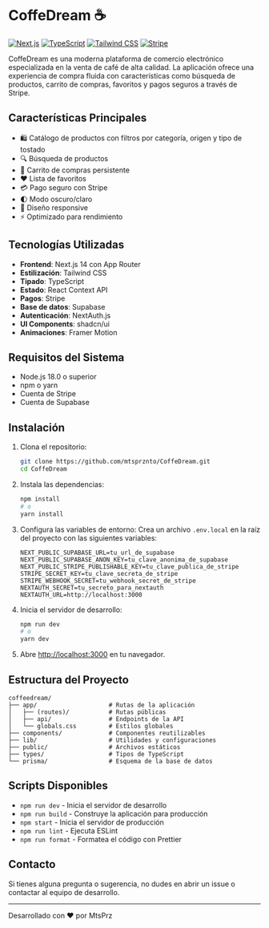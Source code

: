 # CoffeDream ☕

[![Next.js](https://img.shields.io/badge/Next.js-000000?style=for-the-badge&logo=next.js&logoColor=white)](https://nextjs.org/)
[![TypeScript](https://img.shields.io/badge/TypeScript-007ACC?style=for-the-badge&logo=typescript&logoColor=white)](https://www.typescriptlang.org/)
[![Tailwind CSS](https://img.shields.io/badge/Tailwind_CSS-38B2AC?style=for-the-badge&logo=tailwind-css&logoColor=white)](https://tailwindcss.com/)
[![Stripe](https://img.shields.io/badge/Stripe-008CDD?style=for-the-badge&logo=stripe&logoColor=white)](https://stripe.com/)

CoffeDream es una moderna plataforma de comercio electrónico especializada en la venta de café de alta calidad. La aplicación ofrece una experiencia de compra fluida con características como búsqueda de productos, carrito de compras, favoritos y pagos seguros a través de Stripe.

## Características Principales

- 🛍️ Catálogo de productos con filtros por categoría, origen y tipo de tostado
- 🔍 Búsqueda de productos
- 🛒 Carrito de compras persistente
- ❤️ Lista de favoritos
- 💳 Pago seguro con Stripe
- 🌓 Modo oscuro/claro
- 📱 Diseño responsive
- ⚡ Optimizado para rendimiento

## Tecnologías Utilizadas

- **Frontend**: Next.js 14 con App Router
- **Estilización**: Tailwind CSS
- **Tipado**: TypeScript
- **Estado**: React Context API
- **Pagos**: Stripe
- **Base de datos**: Supabase
- **Autenticación**: NextAuth.js
- **UI Components**: shadcn/ui
- **Animaciones**: Framer Motion

## Requisitos del Sistema

- Node.js 18.0 o superior
- npm o yarn
- Cuenta de Stripe
- Cuenta de Supabase

## Instalación

1. Clona el repositorio:
   ```bash
   git clone https://github.com/mtsprznto/CoffeDream.git
   cd CoffeDream
   ```

2. Instala las dependencias:
   ```bash
   npm install
   # o
   yarn install
   ```

3. Configura las variables de entorno:
   Crea un archivo `.env.local` en la raíz del proyecto con las siguientes variables:
   ```
   NEXT_PUBLIC_SUPABASE_URL=tu_url_de_supabase
   NEXT_PUBLIC_SUPABASE_ANON_KEY=tu_clave_anonima_de_supabase
   NEXT_PUBLIC_STRIPE_PUBLISHABLE_KEY=tu_clave_publica_de_stripe
   STRIPE_SECRET_KEY=tu_clave_secreta_de_stripe
   STRIPE_WEBHOOK_SECRET=tu_webhook_secret_de_stripe
   NEXTAUTH_SECRET=tu_secreto_para_nextauth
   NEXTAUTH_URL=http://localhost:3000
   ```

4. Inicia el servidor de desarrollo:
   ```bash
   npm run dev
   # o
   yarn dev
   ```

5. Abre [http://localhost:3000](http://localhost:3000) en tu navegador.

## Estructura del Proyecto

```
coffeedream/
├── app/                    # Rutas de la aplicación
│   ├── (routes)/           # Rutas públicas
│   ├── api/                # Endpoints de la API
│   └── globals.css         # Estilos globales
├── components/             # Componentes reutilizables
├── lib/                    # Utilidades y configuraciones
├── public/                 # Archivos estáticos
├── types/                  # Tipos de TypeScript
└── prisma/                 # Esquema de la base de datos
```

## Scripts Disponibles

- `npm run dev` - Inicia el servidor de desarrollo
- `npm run build` - Construye la aplicación para producción
- `npm start` - Inicia el servidor de producción
- `npm run lint` - Ejecuta ESLint
- `npm run format` - Formatea el código con Prettier



## Contacto

Si tienes alguna pregunta o sugerencia, no dudes en abrir un issue o contactar al equipo de desarrollo.

---

Desarrollado con ❤️ por MtsPrz